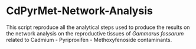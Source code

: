 # CdPyrMet-Network-Analysis

This script reproduce all the analytical steps used to produce the results on the network analysis on the reproductive tissues of *Gammarus fossarum* related to Cadmium - Pyriproxifen - Methoxyfenoside contaminants.
